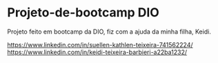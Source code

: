 # Projeto-de-bootcamp DIO
Projeto feito em bootcamp da DIO, fiz com a ajuda da minha filha, Keidi.

https://www.linkedin.com/in/suellen-kathlen-teixeira-741562224/                                                                        
https://www.linkedin.com/in/keidi-teixeira-barbieri-a22ba1232/
